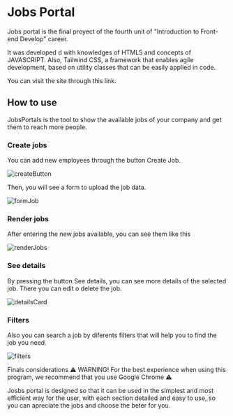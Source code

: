 # Jobs Portal
Jobs portal is the final proyect of the fourth unit of "Introduction to Front-end Develop" career.

It was developed d with knowledges of HTML5 and concepts of JAVASCRIPT. Also, Tailwind CSS, a framework that enables agile development, based on utility classes that can be easily applied in code.

You can visit the site through  this link.

## How to use
JobsPortals is the tool to show the available jobs of your company and get them to reach more people.

### Create jobs
You can add new employees through the button Create Job.

![createButton](https://github.com/Indra-2507/JobsPortal/assets/121632953/0d21976a-af99-40d9-86fe-8174f4c6c829)

Then, you will see a form to upload the job data.

![formJob](https://github.com/Indra-2507/JobsPortal/assets/121632953/1269a3ee-cc72-4bb8-9edd-e53981baea3f)

### Render jobs
After entering the new jobs available, you can see them like this

![renderJobs](https://github.com/Indra-2507/JobsPortal/assets/121632953/7a716d9e-0873-4675-bc3a-a2bef8afdbd0)

### See details
By pressing the button See details, you can see more details of the selected job.
There you can edit o delete the job.

![detailsCard](https://github.com/Indra-2507/JobsPortal/assets/121632953/15db1cdf-b220-4920-bfb5-0230c4cc73c9)

### Filters
Also you can search a job by diferents filters that will help you to find the job you need.

![filters](https://github.com/Indra-2507/JobsPortal/assets/121632953/6e8961fe-52ec-417b-a4b6-1accbb8ad4e6)

Finals considerations
⚠ WARNING! For the best experience when using this program, we recommend that you use Google Chrome ⚠

Josbs portal is designed so that it can be used in the simplest and most efficient way for the user, with each section detailed and easy to use, so you can apreciate the jobs and choose the beter for you.
